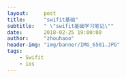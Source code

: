 ```yaml
---
layout:     post
title:      "swifit基础"
subtitle:   " \"swifit基础学习笔记\""
date:       2018-02-25 19:00:00
author:     "zhouhaoo"
header-img: "img/banner/IMG_6501.JPG"
tags:
    - Swifit
    - ios
---
```

## 
